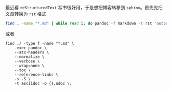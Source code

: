 最近看 `reStructuredText` 写书很好用，于是想把博客转移到 `sphinx`。首先先把文章转换为 `rst` 格式

```bash
find . -name "*.md" | while read i; do pandoc -f markdown -t rst "output/$i" -o "${i%.*}.rst"; done
```

或者

```shell
find ./ -type f -name "*.md" \
    -exec pandoc \
    --atx-headers \
    --normalize \
    --verbose \
    --wrap=none \
    --toc \
    --reference-links \
    -s -S \
    -t asciidoc -o {}.adoc \;
```
